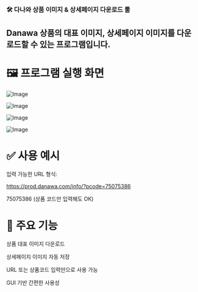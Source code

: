 ### 🛠 다나와 상품 이미지 & 상세페이지 다운로드 툴
## Danawa 상품의 대표 이미지, 상세페이지 이미지를 다운로드할 수 있는 프로그램입니다. <br>
# 🖼 프로그램 실행 화면

![Image](https://github.com/user-attachments/assets/a6029776-48e6-47c8-9c20-32aadfde9b6e)

![Image](https://github.com/user-attachments/assets/f6d7f553-61f1-4823-9884-ff1c1bde1c11)

![Image](https://github.com/user-attachments/assets/a897df97-418d-4c58-8277-10490251e72a)

![Image](https://github.com/user-attachments/assets/81c7bef0-3418-47d2-8936-61a642781dfe)


# ✅ 사용 예시
입력 가능한 URL 형식:

https://prod.danawa.com/info/?pcode=75075386

75075386 (상품 코드만 입력해도 OK)


# 📌 주요 기능
상품 대표 이미지 다운로드

상세페이지 이미지 자동 저장

URL 또는 상품코드 입력만으로 사용 가능

GUI 기반 간편한 사용성

